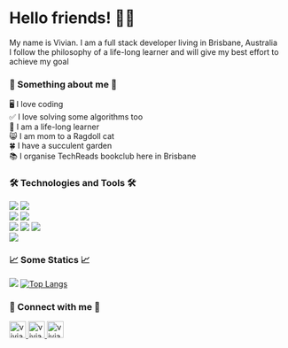 # Hello friends! :raising_hand_woman:
My name is Vivian. I am a full stack developer living in Brisbane, Australia <br />
I follow the philosophy of a life-long learner and will give my best effort to achieve my goal <br />

### :cherry_blossom: Something about me :cherry_blossom: <br />
:desktop_computer: I love coding <br />
:white_check_mark: I love solving some algorithms too <br />
:open_book: I am a life-long learner <br />
:smile_cat: I am mom to a Ragdoll cat <br />
:four_leaf_clover: I have a succulent garden <br />
:books: I organise TechReads bookclub here in Brisbane <br />

### :hammer_and_wrench: Technologies and Tools :hammer_and_wrench:
![](https://img.shields.io/static/v1?label=Code&message=Python&color=ff69b4) ![](https://img.shields.io/static/v1?label=Code&message=JavaScript&color=ff69b4) <br />
![](https://img.shields.io/static/v1?label=DB&message=MySQL&color=success) ![](https://img.shields.io/static/v1?label=DB&message=MariaDB&color=success) <br />
![](https://img.shields.io/static/v1?label=Tools&message=ReactJS&color=blueviolet) ![](https://img.shields.io/static/v1?label=Tools&message=Django&color=blueviolet) ![](https://img.shields.io/static/v1?label=Tools&message=Pandas&color=blueviolet) <br />
![](https://img.shields.io/static/v1?label=Platform&message=Appian&color=important) <br />

### :chart_with_upwards_trend:	Some Statics :chart_with_upwards_trend:	
[![](https://github-readme-stats.vercel.app/api?username=vivianintech&count_private=true&show_icons=true&theme=synthwave)](https://github.com/vivianintech/github-readme-stats)
[![Top Langs](https://github-readme-stats.vercel.app/api/top-langs/?username=vivianintech&hide=html,css&theme=synthwave)](https://github.com/vivianintech/github-readme-stats)



### :ribbon: Connect with me :ribbon: <br />
<a href="https://www.linkedin.com/in/vivianqut/">
<img border="0" alt="vivianintech" src="https://user-images.githubusercontent.com/36681929/113100027-31704100-923e-11eb-9c63-936dce9314bb.png" width="30" height="30">
<img border="0" alt="vivianintech" src="https://user-images.githubusercontent.com/36681929/113225276-91172c80-92d0-11eb-92f8-6f7d6e631ce6.png" width="30" height="30">
<img border="0" alt="vivianintech" src="https://user-images.githubusercontent.com/36681929/113225364-cc196000-92d0-11eb-92e2-6b5906bead01.jpg" width="30" height="30">
</a>
